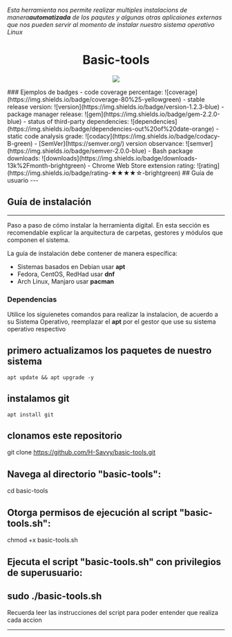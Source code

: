 *Esta herramienta nos permite realizar multiples instalacions de manera**automatizada** de los paqutes y algunas otras aplicaiones externas que nos pueden servir al momento de instalar nuestro sistema operativo Linux*

<h1 align="center"> Basic-tools</h1>
<p align="center"><img src="https://www.webdevelopersnotes.com/wp-content/uploads/create-a-simple-home-page.png"/></p> 
### Ejemplos de badges
- code coverage percentage: ![coverage](https://img.shields.io/badge/coverage-80%25-yellowgreen)
- stable release version: ![version](https://img.shields.io/badge/version-1.2.3-blue)
- package manager release: ![gem](https://img.shields.io/badge/gem-2.2.0-blue)
- status of third-party dependencies: ![dependencies](https://img.shields.io/badge/dependencies-out%20of%20date-orange)
- static code analysis grade: ![codacy](https://img.shields.io/badge/codacy-B-green)
- [SemVer](https://semver.org/) version observance: ![semver](https://img.shields.io/badge/semver-2.0.0-blue)
- Bash package downloads: ![downloads](https://img.shields.io/badge/downloads-13k%2Fmonth-brightgreen)
- Chrome Web Store extension rating: ![rating](https://img.shields.io/badge/rating-★★★★☆-brightgreen)
## Guía de usuario
---
<p align="center"><href src="https://www.webdevelopersnotes.com/wp-content/uploads/create-a-simple-home-page.png"/></p>
 	
## Guía de instalación
---
Paso a paso de cómo instalar la herramienta digital. En esta sección es recomendable explicar la arquitectura de carpetas, gestores y módulos que componen el sistema.


La guía de instalación debe contener de manera específica:
- Sistemas basados en Debian usar **apt**
- Fedora, CentOS, RedHad usar **dnf**
- Arch Linux, Manjaro usar **pacman**

### Dependencias
Utilice los siguienetes comandos para realizar la instalacion, de acuerdo a su Sistema Operativo, reemplazar el **apt** por el gestor que use su sistema operativo respectivo

## primero actualizamos los paquetes de nuestro sistema
    apt update && apt upgrade -y

## instalamos git
    apt install git

## clonamos este repositorio
   git clone https://github.com/H-Savvy/basic-tools.git

## Navega al directorio "basic-tools":
   cd basic-tools

## Otorga permisos de ejecución al script "basic-tools.sh":
   chmod +x basic-tools.sh

## Ejecuta el script "basic-tools.sh" con privilegios de superusuario:
   sudo ./basic-tools.sh
---

Recuerda leer las instrucciones del script para poder entender que realiza cada accion

---
